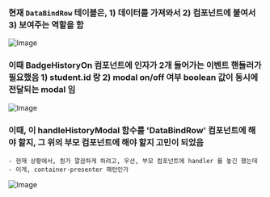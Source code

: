 



### 현재 `DataBindRow` 테이블은, 1) 데이터를 가져와서 2) 컴포넌트에 붙여서 3) 보여주는 역할을 함  
![Image](https://i.imgur.com/qcM2vZN.png)



### 이때 BadgeHistoryOn 컴포넌트에 인자가 2개 들어가는 이벤트 핸들러가 필요했음 1) student.id 랑 2) modal on/off 여부 boolean 값이 동시에 전달되는 modal 임

![Image](https://i.imgur.com/8hpX0hH.png)


### 이때, 이 handleHistoryModal 함수를 'DataBindRow' 컴포넌트에 해야 할지, 그 위의 부모 컴포넌트에 해야 할지 고민이 되었음 

```
- 현재 상황에서, 뭔가 깔끔하게 하려고, 우선, 부모 컴포넌트에 handler 를 놓긴 했는데 
- 이게, container-presenter 패턴인가 

```

![Image](https://i.imgur.com/eq5MEyx.png)
